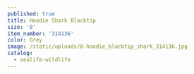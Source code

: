 ```yaml
---
published: true
title: Hoodie Shark Blacktip
size: '8'
item_number: '314136'
color: Grey
image: /static/uploads/8-hoodie_blacktip_shark_314136.jpg
catalog:
  - sealife-wildlife
---
```


